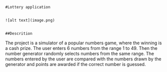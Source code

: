                                                                                         #Lottery application

                                                                                      ![alt text](image.png)

                                                                                          ##Descrition

The project is a simulator of a popular numbers game, where the winning is a cash prize. The user enters 6 numbers from the range 1 to 49. Then the number generator randomly selects numbers from the same range. The numbers entered by the user are compared with the numbers drawn by the generator and points are awarded if the correct number is guessed.
